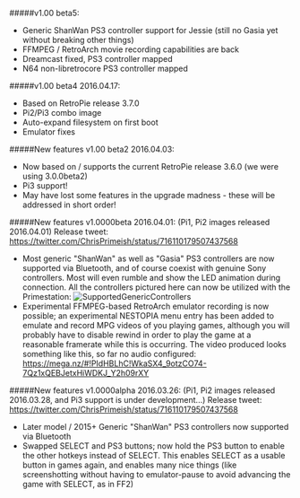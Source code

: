 #####v1.00 beta5:
* Generic ShanWan PS3 controller support for Jessie (still no Gasia yet without breaking other things)
* FFMPEG / RetroArch movie recording capabilities are back
* Dreamcast fixed, PS3 controller mapped
* N64 non-libretrocore PS3 controller mapped

#####v1.00 beta4 2016.04.17: 
* Based on RetroPie release 3.7.0
* Pi2/Pi3 combo image
* Auto-expand filesystem on first boot
* Emulator fixes

#####New features v1.00 beta2 2016.04.03: 
* Now based on / supports the current RetroPie release 3.6.0 (we were using 3.0.0beta2)
* Pi3 support!
* May have lost some features in the upgrade madness - these will be addressed in short order!

#####New features v1.0000beta 2016.04.01: (Pi1, Pi2 images released 2016.04.01)
Release tweet:
https://twitter.com/ChrisPrimeish/status/716110179507437568

* Most generic "ShanWan" as well as "Gasia" PS3 controllers are now supported via Bluetooth, and of course coexist with genuine Sony controllers.  Most will even rumble and show the LED animation during connection.  All the controllers pictured here can now be utilized with the Primestation: 
![SupportedGenericControllers](http://i.imgur.com/51iynW9.png)
* Experimental FFMPEG-based RetroArch emulator recording is now possible; an experimental NESTOPIA menu entry has been added to emulate and record MPG videos of you playing games, although you will probably have to disable rewind in order to play the game at a reasonable framerate while this is occurring.  The video produced looks something like this, so far no audio configured:
https://mega.nz/#!PIdHBLhC!WkaSX4_9otzCO74-7Qz1xQEBJetxHiWDKJ_Y2h09rXY

#####New features v1.0000alpha 2016.03.26: (Pi1, Pi2 images released 2016.03.28, and Pi3 support is under development...)
Release tweet:
https://twitter.com/ChrisPrimeish/status/716110179507437568

* Later model / 2015+ Generic "ShanWan" PS3 controllers now supported via Bluetooth
* Swapped SELECT and PS3 buttons; now hold the PS3 button to enable the other hotkeys instead of SELECT.  This enables SELECT as a usable button in games again, and enables many nice things (like screenshotting without having to emulator-pause to avoid advancing the game with SELECT, as in FF2)
